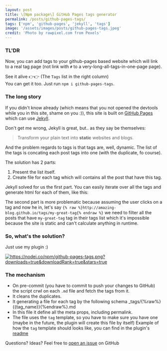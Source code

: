 ```yaml
---
layout: post
title: \[Npm package\] GitHub Pages tags generator
permalink: /posts/github-pages-tags/
tags: ['npm', 'github-pages', 'jekyll', 'tags']
image: '/assets/images/posts/github-pages-tags.jpeg'
credit: 'Photo by rawpixel.com from Pexels'
---
```


### TL'DR
Now, you can add tags to your github-pages based website which will link to a real tag page (not link with `#` to a very-long-all-tags-in-one-page page).

See it alive 👉👉 (The `Tags` list in the right column)<br >
You can get it too. Just run `npm i github-pages-tags`.

### The long story
<!--more-->
If you didn't know already (which means that you not opened the devtools while you in this site, shame on you :)), this site is built on [GitHub Pages](https://pages.github.com/) which can use [Jekyll](https://jekyllrb.com/).

Don't get me wrong, Jekyll is great, but.. as they say be themselves:

> Transform your plain text into **static** websites and blogs.

And the problem regards to tags is that tags are, well, dynamic. The list of the tags is concating each post tags into one (with the duplicate, fo course).

The solution has 2 parts:

1. Present the list itself.
2. Create file for each tag which will contains all the post that have this tag.

Jekyll solved for us the first part. You can easily iterate over all the tags and generate html for each of them, like this:

<script src="https://gist.github.com/moshfeu/523eba7ab6be19b524accbbe1cf86f72.js"></script>

The second part is more problematic because assuming the user clicks on a tag and now he in, let's say `{% raw %}http://amazing-blog.github.io/tags/my-great-tag{% endraw %}` we need to filter all the posts that have `my-great-tag` tag in their tags list which it's impossible because the site is static and can't calculate anything in runtime.

### So, what's the solution?

Just use my plugin :)

<a href="https://www.npmjs.com/package/github-pages-tags" rel="nofollow"><img src="https://nodei.co/npm/github-pages-tags.png?downloads=true&amp;downloadRank=true&amp;stars=true" alt="https://nodei.co/npm/github-pages-tags.png?downloads=true&amp;downloadRank=true&amp;stars=true"></a>

### The mechanism

- On pre-commit (you have to commit to push your changes to GitHub) the script crwl on each `.md` file and fetch the tags from it.
- It cleans the duplicates.
- It generating a file for each tag by the following schema _tags/{%raw%}{{tag_name}}{%endraw%}.md
- In this file it define all the meta props, including permalink.
- The file uses the `tag` template, so you have to make sure you have one (maybe in the future, the plugin will create this file by itself)
Example of how the `tag` template should looks like, you can find in the plugin's [readme](https://github.com/moshfeu/github-pages-tags/blob/master/README.md#step-2)

Questions? Ideas? Feel free to [open an issue](https://github.com/moshfeu/github-pages-tags/issues/new) on GitHub